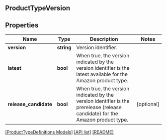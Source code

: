 ## ProductTypeVersion

## Properties

Name | Type | Description | Notes
------------ | ------------- | ------------- | -------------
**version** | **string** | Version identifier. |
**latest** | **bool** | When true, the version indicated by the version identifier is the latest available for the Amazon product type. |
**release_candidate** | **bool** | When true, the version indicated by the version identifier is the prerelease (release candidate) for the Amazon product type. | [optional]

[[ProductTypeDefinitions Models]](../) [[API list]](../../Api) [[README]](../../../README.md)
